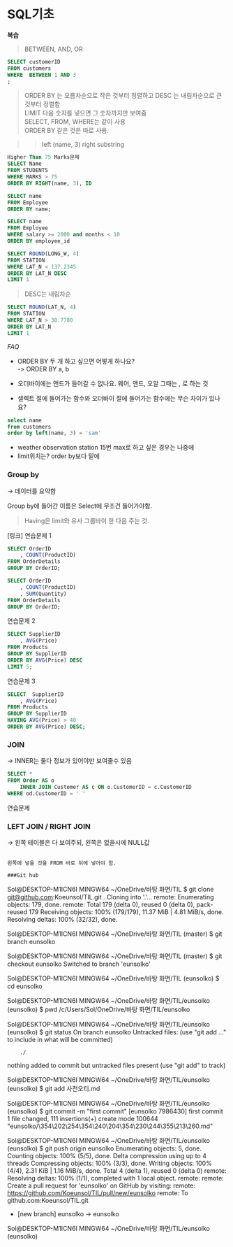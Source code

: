 # SQL기초

**복습**

> BETWEEN, AND, OR 
```SQL
SELECT customerID
FROM customers
WHERE  BETWEEN 1 AND 3
;
```

> ORDER BY 는 오름차순으로 작은 것부터 정렬하고 DESC 는 내림차순으로 큰 것부터 정렬함 \
> LIMIT 다음 숫자를 넣으면 그 숫자까지만 보여줌  
> SELECT, FROM, WHERE는 같이 사용 \
> ORDER BY 같은 것은 따로 사용.

>> left (name, 3)
>> right
>> substring

```SQL 
Higher Than 75 Marks문제
SELECT Name
FROM STUDENTS
WHERE MARKS > 75 
ORDER BY RIGHT(name, 3), ID
```
```sql
SELECT name
FROM Employee
ORDER BY name;
```

```sql
SELECT name
FROM Employee
WHERE salary >= 2000 and months < 10
ORDER BY employee_id
```

```sql
SELECT ROUND(LONG_W, 4)
FROM STATION
WHERE LAT_N < 137.2345
ORDER BY LAT_N DESC
LIMIT 1
```
> DESC는 내림차순

```sql
SELECT ROUND(LAT_N, 4)
FROM STATION
WHERE LAT_N > 38.7780
ORDER BY LAT_N 
LIMIT 1
```

*FAQ*
* ORDER BY 두 개 하고 싶으면 어떻게 하나요?  
-> ORDER BY a, b

* 오더바이에는 앤드가 들어갈 수 없나요. 
웨어, 앤드, 오알
그때는 , 로 하는 것

* 셀렉트 절에 들어가는 함수와 오더바이 절에 들어가는 함수에는 무슨 차이가 있나요?

```sql
select name
from customers
order by left(name, 3) = 'sam' 
```

* weather observation station 15번
 max로 하고 싶은 경우는 나중에
* limit위치는?
order by보다 밑에 



### Group by 
→ 데이터를 요약함

Group by에 들어간 이름은 Select에 무조건 들어가야함. 

> Having은 limit와 유사 그룹바이 한 다음 주는 것. 

[링크] 
연습문제 1
```sql
SELECT OrderID
	, COUNT(ProductID)
FROM OrderDetails
GROUP BY OrderID;
```

```sql
SELECT OrderID
	, COUNT(ProductID)
	, SUM(Quantity)
FROM OrderDetails
GROUP BY OrderID;
```

연습문제 2
```sql
SELECT SupplierID
	, AVG(Price)
FROM Products
GROUP BY SupplierID
ORDER BY AVG(Price) DESC
LIMIT 5;
```

연습문제 3
```sql
SELECT  SupplierID
    , AVG(Price)
FROM Products
GROUP BY SupplierID
HAVING AVG(Price) > 40 
ORDER BY AVG(Price) DESC;
```

### JOIN
→ INNER는 둘다 정보가 있어야만 보여줄수 있음 
```sql
SELECT * 
FROM Order AS o
	INNER JOIN Customer AS c ON o.CustomerID = c.CustomerID
WHERE od.CustomerID = ' '
```
연습문제


### LEFT JOIN /  RIGHT JOIN
→ 왼쪽 테이블은 다 보여주되, 왼쪽은 없을시에 NULL값

```

왼쪽에 넣을 것을 FROM 바로 뒤에 넣어야 함. 

###Git hub

```
Sol@DESKTOP-M1ICN6I MINGW64 ~/OneDrive/바탕 화면/TIL
$ git clone git@github.com:Koeunsol/TIL.git .
Cloning into '.'...
remote: Enumerating objects: 179, done.
remote: Total 179 (delta 0), reused 0 (delta 0), pack-reused 179
Receiving objects: 100% (179/179), 11.37 MiB | 4.81 MiB/s, done.
Resolving deltas: 100% (32/32), done.

Sol@DESKTOP-M1ICN6I MINGW64 ~/OneDrive/바탕 화면/TIL (master)
$ git branch eunsolko

Sol@DESKTOP-M1ICN6I MINGW64 ~/OneDrive/바탕 화면/TIL (master)
$ git checkout eunsolko
Switched to branch 'eunsolko'

Sol@DESKTOP-M1ICN6I MINGW64 ~/OneDrive/바탕 화면/TIL (eunsolko)
$ cd eunsolko

Sol@DESKTOP-M1ICN6I MINGW64 ~/OneDrive/바탕 화면/TIL/eunsolko (eunsolko)
$ pwd
/c/Users/Sol/OneDrive/바탕 화면/TIL/eunsolko

Sol@DESKTOP-M1ICN6I MINGW64 ~/OneDrive/바탕 화면/TIL/eunsolko (eunsolko)
$ git status
On branch eunsolko
Untracked files:
  (use "git add <file>..." to include in what will be committed)

        ./

nothing added to commit but untracked files present (use "git add" to track)

Sol@DESKTOP-M1ICN6I MINGW64 ~/OneDrive/바탕 화면/TIL/eunsolko (eunsolko)
$ git add 사전오티.md

Sol@DESKTOP-M1ICN6I MINGW64 ~/OneDrive/바탕 화면/TIL/eunsolko (eunsolko)
$ git commit -m "first commit"
[eunsolko 7986430] first commit
 1 file changed, 111 insertions(+)
 create mode 100644 "eunsolko/\354\202\254\354\240\204\354\230\244\355\213\260.md"

Sol@DESKTOP-M1ICN6I MINGW64 ~/OneDrive/바탕 화면/TIL/eunsolko (eunsolko)
$ git push origin eunsolko
Enumerating objects: 5, done.
Counting objects: 100% (5/5), done.
Delta compression using up to 4 threads
Compressing objects: 100% (3/3), done.
Writing objects: 100% (4/4), 2.31 KiB | 1.16 MiB/s, done.
Total 4 (delta 1), reused 0 (delta 0)
remote: Resolving deltas: 100% (1/1), completed with 1 local object.
remote:
remote: Create a pull request for 'eunsolko' on GitHub by visiting:
remote:      https://github.com/Koeunsol/TIL/pull/new/eunsolko
remote:
To github.com:Koeunsol/TIL.git
 * [new branch]      eunsolko -> eunsolko

Sol@DESKTOP-M1ICN6I MINGW64 ~/OneDrive/바탕 화면/TIL/eunsolko (eunsolko)
```